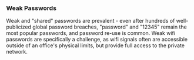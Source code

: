 ### Weak Passwords

Weak and "shared" passwords are prevalent - even after hundreds of well-publicized global password breaches, "password" and "12345" remain the most popular passwords, and password re-use is common. Weak wifi passwords are specifically a challenge, as wifi signals often are accessible outside of an office's physical limits, but provide full access to the private network.
